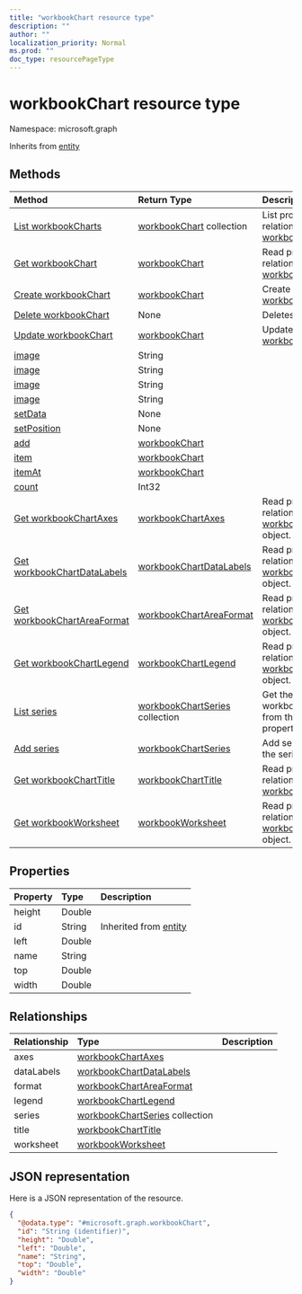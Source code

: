 ```yaml
---
title: "workbookChart resource type"
description: ""
author: ""
localization_priority: Normal
ms.prod: ""
doc_type: resourcePageType
---
```


# workbookChart resource type


Namespace: microsoft.graph




Inherits from [entity](../resources/entity.md)

## Methods
|Method|Return Type|Description|
|:---|:---|:---|
|[List workbookCharts](../api/workbookchart-list.md)|[workbookChart](../resources/workbookchart.md) collection|List properties and relationships of the [workbookChart](../resources/workbookchart.md) objects.|
|[Get workbookChart](../api/workbookchart-get.md)|[workbookChart](../resources/workbookchart.md)|Read properties and relationships of the [workbookChart](../resources/workbookchart.md) object.|
|[Create workbookChart](../api/workbookchart-create.md)|[workbookChart](../resources/workbookchart.md)|Create a new [workbookChart](../resources/workbookchart.md) object.|
|[Delete workbookChart](../api/workbookchart-delete.md)|None|Deletes a [workbookChart](../resources/workbookchart.md).|
|[Update workbookChart](../api/workbookchart-update.md)|[workbookChart](../resources/workbookchart.md)|Update the properties of a [workbookChart](../resources/workbookchart.md) object.|
|[image](../api/workbookchart-image.md)|String||
|[image](../api/workbookchart-image.md)|String||
|[image](../api/workbookchart-image.md)|String||
|[image](../api/workbookchart-image.md)|String||
|[setData](../api/workbookchart-setdata.md)|None||
|[setPosition](../api/workbookchart-setposition.md)|None||
|[add](../api/workbookchart-add.md)|[workbookChart](../resources/workbookchart.md)||
|[item](../api/workbookchart-item.md)|[workbookChart](../resources/workbookchart.md)||
|[itemAt](../api/workbookchart-itemat.md)|[workbookChart](../resources/workbookchart.md)||
|[count](../api/workbookchart-count.md)|Int32||
|[Get workbookChartAxes](../api/workbookchartaxes-get.md)|[workbookChartAxes](../resources/workbookchartaxes.md)|Read properties and relationships of the [workbookChartAxes](../resources/workbookchartaxes.md) object.|
|[Get workbookChartDataLabels](../api/workbookchartdatalabels-get.md)|[workbookChartDataLabels](../resources/workbookchartdatalabels.md)|Read properties and relationships of the [workbookChartDataLabels](../resources/workbookchartdatalabels.md) object.|
|[Get workbookChartAreaFormat](../api/workbookchartareaformat-get.md)|[workbookChartAreaFormat](../resources/workbookchartareaformat.md)|Read properties and relationships of the [workbookChartAreaFormat](../resources/workbookchartareaformat.md) object.|
|[Get workbookChartLegend](../api/workbookchartlegend-get.md)|[workbookChartLegend](../resources/workbookchartlegend.md)|Read properties and relationships of the [workbookChartLegend](../resources/workbookchartlegend.md) object.|
|[List series](../api/workbookchart-list-series.md)|[workbookChartSeries](../resources/workbookchartseries.md) collection|Get the workbookChartSerieses from the series navigation property.|
|[Add series](../api/workbookchart-post-series.md)|[workbookChartSeries](../resources/workbookchartseries.md)|Add series by posting to the series collection.|
|[Get workbookChartTitle](../api/workbookcharttitle-get.md)|[workbookChartTitle](../resources/workbookcharttitle.md)|Read properties and relationships of the [workbookChartTitle](../resources/workbookcharttitle.md) object.|
|[Get workbookWorksheet](../api/workbookworksheet-get.md)|[workbookWorksheet](../resources/workbookworksheet.md)|Read properties and relationships of the [workbookWorksheet](../resources/workbookworksheet.md) object.|

## Properties
|Property|Type|Description|
|:---|:---|:---|
|height|Double||
|id|String| Inherited from [entity](../resources/entity.md)|
|left|Double||
|name|String||
|top|Double||
|width|Double||

## Relationships
|Relationship|Type|Description|
|:---|:---|:---|
|axes|[workbookChartAxes](../resources/workbookchartaxes.md)||
|dataLabels|[workbookChartDataLabels](../resources/workbookchartdatalabels.md)||
|format|[workbookChartAreaFormat](../resources/workbookchartareaformat.md)||
|legend|[workbookChartLegend](../resources/workbookchartlegend.md)||
|series|[workbookChartSeries](../resources/workbookchartseries.md) collection||
|title|[workbookChartTitle](../resources/workbookcharttitle.md)||
|worksheet|[workbookWorksheet](../resources/workbookworksheet.md)||

## JSON representation
Here is a JSON representation of the resource.
<!-- {
  "blockType": "resource",
  "keyProperty": "id",
  "@odata.type": "microsoft.graph.workbookChart",
  "baseType": "microsoft.graph.entity",
  "openType": false
}
-->
``` json
{
  "@odata.type": "#microsoft.graph.workbookChart",
  "id": "String (identifier)",
  "height": "Double",
  "left": "Double",
  "name": "String",
  "top": "Double",
  "width": "Double"
}
```

